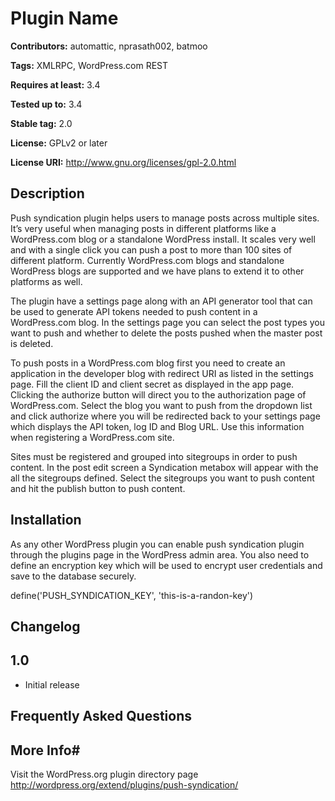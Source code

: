 # Plugin Name #
**Contributors:** automattic, nprasath002, batmoo
  
**Tags:** XMLRPC, WordPress.com REST
  
**Requires at least:** 3.4
  
**Tested up to:** 3.4
  
**Stable tag:** 2.0
  
**License:** GPLv2 or later
  
**License URI:** http://www.gnu.org/licenses/gpl-2.0.html
  

## Description ##
Push syndication plugin helps users to manage posts across multiple sites. It’s very useful
when managing posts in different platforms like a WordPress.com blog or a standalone
WordPress install. It scales very well and with a single click you can push a post to more
than 100 sites of different platform. Currently WordPress.com blogs and standalone
WordPress blogs are supported and we have plans to extend it to other platforms as well.


The plugin have a settings page along with an API generator tool that can be used to generate
API tokens needed to push content in a WordPress.com blog. In the settings page you can select
the post types you want to push and whether to delete the posts pushed when the master post is deleted.

To push posts in a WordPress.com blog first you need to create an application in the developer
blog with redirect URI as listed in the settings page. Fill the client ID and client secret as
displayed in the app page. Clicking the authorize button will direct you to the authorization
page of WordPress.com. Select the blog you want to push from the dropdown list and click
authorize where you will be redirected back to your settings page which displays the API token,
 log ID and Blog URL. Use this information when registering a WordPress.com site.

Sites must be registered and grouped into sitegroups in order to push content.
In the post edit screen a Syndication metabox will appear with the all the sitegroups defined.
Select the sitegroups you want to push content and hit the publish button to push content.

## Installation ##
As any other WordPress plugin you can enable push syndication plugin through the plugins
page in the WordPress admin area. You also need to define an encryption key which will be
used to encrypt user credentials and save to the database securely.

define('PUSH_SYNDICATION_KEY', 'this-is-a-randon-key')

## Changelog ##

## 1.0 ##
* Initial release

## Frequently Asked Questions ##

## More Info#
Visit the WordPress.org plugin directory page
http://wordpress.org/extend/plugins/push-syndication/